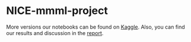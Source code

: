 # NICE-mmml-project
More versions our notebooks can be found on [Kaggle](https://www.kaggle.com/code/sofiiafolv/nice-mmml-project). Also, you can find our results and discussion in the [report](https://www.overleaf.com/read/skdvqghwtxdh#0f58ca).

